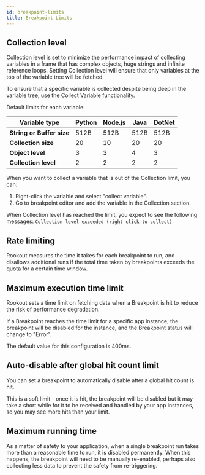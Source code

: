 ```yaml
---
id: breakpoint-limits
title: Breakpoint Limits
---
```

## Collection level

Collection level is set to minimize the performance impact of collecting variables in a frame that has complex objects, huge strings and infinite reference loops.
Setting Collection level will ensure that only variables at the top of the variable tree will be fetched.

To ensure that a specific variable is collected despite being deep in the variable tree, use the Collect Variable functionality.

Default limits for each variable:

| Variable type                | Python | Node.js | Java | DotNet |
| ---------------------------- | ------ | ------- | ---- | ------ |
| **String or Buffer size**    | 512B   | 512B    | 512B | 512B   |
| **Collection size**          | 20     | 10      | 20   | 20     |
| **Object level**             | 3      | 3       | 4    | 3      |
| **Collection level**         | 2      | 2       | 2    | 2      |

When you want to collect a variable that is out of the Collection limit, you can:

1.  Right-click the variable and select "collect variable".
2.  Go to breakpoint editor and add the variable in the Collection section.

When Collection level has reached the limit, you expect to see the following messages: 
`Collection level exceeded (right click to collect)`

## Rate limiting

Rookout measures the time it takes for each breakpoint to run, and disallows additional runs if the total time taken by breakpoints exceeds the quota for a certain time window.

## Maximum execution time limit

Rookout sets a time limit on fetching data when a Breakpoint is hit to reduce the risk of performance degradation.

If a Breakpoint reaches the time limit for a specific app instance, the breakpoint will be disabled for the instance, and the Breakpoint status will change to "Error".

The default value for this configuration is 400ms.

## Auto-disable after global hit count limit

You can set a breakpoint to automatically disable after a global hit count is hit.

This is a soft limit - once it is hit, the breakpoint will be disabled but it may take a short while for it to be received and handled by your app instances, so you may see more hits than your limit. 

## Maximum running time

As a matter of safety to your application, when a single breakpoint run takes more than a reasonable time to run, it is disabled permanently. When this happens, the breakpoint will need to be manually re-enabled, perhaps also collecting less data to prevent the safety from re-triggering.
